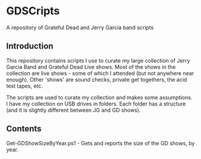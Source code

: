 # GDSCripts

A repository of Grateful Dead and Jerry Garcia band scripts

## Introduction

This repository contains scripts I use to curate my large collection of Jerry Garcia Band
and Grateful Dead Live shows. 
Most of the shows in the collection are live shows - some of which
I attended (but not anywhere near enough). 
Other 'shows' are sound checks, private get togethers, the acid test tapes, etc. 

The scripts are used to curate my collection and makes some assumptions. 
I have my collection on USB drives in folders. Each folder has a structure (and it is slightly different between JG and GD shows).



## Contents

Get-GDShowSizeByYear.ps1 - Gets and reports the size of the GD shows, by year.